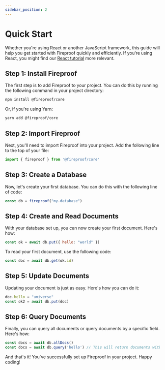 ```yaml
---
sidebar_position: 2
---
```


# Quick Start

Whether you're using React or another JavaScript framework, this guide will help you get started with Fireproof quickly and efficiently. If you're using React, you might find our [React tutorial](/docs/react-tutorial) more relevant.

## Step 1: Install Fireproof

The first step is to add Fireproof to your project. You can do this by running the following command in your project directory:

```bash
npm install @fireproof/core
```

Or, if you're using Yarn:

```bash
yarn add @fireproof/core
```

## Step 2: Import Fireproof

Next, you'll need to import Fireproof into your project. Add the following line to the top of your file:

```js
import { fireproof } from '@fireproof/core'
```

## Step 3: Create a Database

Now, let's create your first database. You can do this with the following line of code:

```js
const db = fireproof("my-database")
```

## Step 4: Create and Read Documents

With your database set up, you can now create your first document. Here's how:

```js
const ok = await db.put({ hello: "world" })
```

To read your first document, use the following code:

```js
const doc = await db.get(ok.id)
```

## Step 5: Update Documents

Updating your document is just as easy. Here's how you can do it:

```js
doc.hello = "universe"
const ok2 = await db.put(doc)
```

## Step 6: Query Documents

Finally, you can query all documents or query documents by a specific field. Here's how:

```js
const docs = await db.allDocs()
const docs = await db.query('hello') // This will return documents with 'world' and 'universe'.
```

And that's it! You've successfully set up Fireproof in your project. Happy coding!
